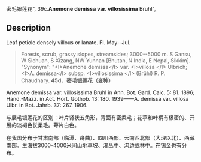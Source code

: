 密毛银莲花",
39c.**Anemone demissa var. villosissima** Bruhl",

## Description
Leaf petiole densely villous or lanate. Fl. May--Jul.

> Forests, scrub, grassy slopes, streamsides; 3000--5000 m. S Gansu, W Sichuan, S Xizang, NW Yunnan [Bhutan, N India, E Nepal, Sikkim].
  "Synonym": "&lt;I&gt;Anemone demissa&lt;/I&gt; var. &lt;I&gt;villosa &lt;/I&gt; Ulbrich; &lt;I&gt;A. demissa&lt;/I&gt; subsp. &lt;I&gt;villosissima &lt;/I&gt; (Brühl) R. P. Chaudhary.
**45d．密毛银莲花（变种）**

Anemone demissa var. villosissima Bruhl in Ann. Bot. Gard. Calc. 5: 81. 1896; Hand.-Mazz. in Act. Hort. Gothob. 13: 180. 1939——A. demissa var. villosa Ulbr. in Bot. Jahrb. 37: 267. 1906.

与展毛银莲花的区别：叶片肾状五角形，背面有密柔毛；花葶和叶柄有极密的、开展的淡褐色长柔毛。萼片白色。

在我国分布于甘肃南部（临潭、舟曲）、四川西部、云南西北部（大理以北）、西藏南部。生海拔3000-4000米间山地草坡、灌丛中、沟边或林中。在锡金也有分布。
